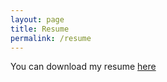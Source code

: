 ```yaml
---
layout: page
title: Resume
permalink: /resume
---
```



You can download my resume [here](https://github.com/ankushs92/Browscap4j/files/545973/resume.pdf)

